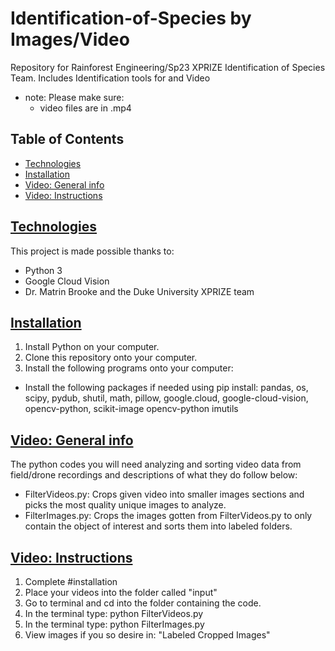 # Identification-of-Species by Images/Video
Repository for Rainforest Engineering/Sp23 XPRIZE Identification of 
Species Team.
Includes Identification tools for and Video
* note: Please make sure: 
  * video files are in .mp4 

## Table of Contents
* [Technologies](#technologies)
* [Installation](#installation)
* [Video: General info](#video-general-info)
* [Video: Instructions](#instructions-video)

## [Technologies](#technologies)
This project is made possible thanks to: 
* Python 3
* Google Cloud Vision
* Dr. Matrin Brooke and the Duke University XPRIZE team

## [Installation](#installation)
1. Install Python on your computer. 
2. Clone this repository onto your computer.
3. Install the following programs onto your computer:
* Install the following packages if needed using pip install: 
      pandas, os, scipy, pydub, shutil, math,
      pillow, google.cloud, google-cloud-vision, opencv-python, 
      scikit-image opencv-python imutils

## [Video: General info](#video-general-info)
The python codes you will need analyzing and sorting video data from field/drone 
recordings and descriptions of what they do follow below:

* FilterVideos.py: Crops given video into smaller images sections and picks
  the most quality unique images to analyze.
* FilterImages.py: Crops the images gotten from FilterVideos.py to only contain
  the object of interest and sorts them into labeled folders. 
  
## [Video: Instructions](#instructions-video)
1. Complete #installation
2. Place your videos into the folder called "input"
3. Go to terminal and cd into the folder containing the code. 
4. In the terminal type: python FilterVideos.py 
5. In the terminal type: python FilterImages.py 
6. View images if you so desire in: "Labeled Cropped Images"
